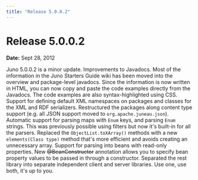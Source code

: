 ```yaml
---
title: "Release 5.0.0.2"
---
```


# Release 5.0.0.2

**Date:** Sept 28, 2012

Juno 5.0.0.2 is a minor update.
Improvements to Javadocs.  Most of the information in the Juno Starters Guide wiki has been moved into the overview and package-level javadocs.
Since the information is now written in HTML, you can now copy and paste the code examples directly from the Javadocs.
The code examples are also syntax-highlighted using CSS.
Support for defining default XML namespaces on packages and classes for the XML and RDF serializers.
Restructured the packages along content type support (e.g. all JSON support moved to `org.apache.juneau.json`).
Automatic support for parsing maps with `Enum` keys, and parsing `Enum` strings.
This was previously possible using filters but now it's built-in for all the parsers.
Replaced the `ObjectList.toXArray()` methods with a new `elements(Class type)` method that's more efficient and avoids creating an unnecessary array.
Support for parsing into beans with read-only properties.
New ~~@BeanConstructor~~ annotation allows you to specify bean property values to be passed in through a constructor.
Separated the rest library into separate independent client and server libraries.
Use one, use both, it's up to you.

